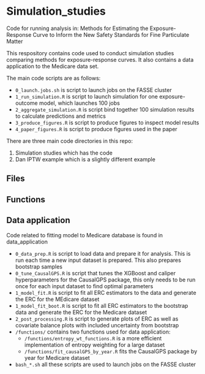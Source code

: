 # Simulation_studies
Code for running analysis in: Methods for Estimating the Exposure-Response Curve to Inform the New Safety Standards for Fine Particulate Matter

This respository contains code used to conduct simulation studies comparing methods for exposure-response curves. It also contains a data application to the Medicare data set. 

The main code scripts are as follows:
* `0_launch.jobs.sh` is script to launch jobs on the FASSE cluster
* `1_run_simulation.R` is script to launch simulation for one exposure-outcome model, which launches 100 jobs
* `2_aggregate_simulation.R` is script bind together 100 simulation results to calculate predictions and metrics
* `3_produce_figures.R` is script to produce figures to inspect model results
* `4_paper_figures.R` is script to produce figures used in the paper

There are three main code directories in this repo:
1) Simulation studies which has the code 
2) Dan IPTW example which is a slightly different example

## Files 


## Functions 


## Data application
Code related to fitting model to Medicare database is found in data_application

* `0_data_prep.R` is script to load data and prepare it for analysis. This is run each time a new input dataset is prepared. This also prepares bootstrap samples
* `0_tune_CausalGPS.R` is script that tunes the XGBoost and caliper hyperparameters for the CausalGPS package, this only needs to be run once for each input dataset to find optimal parameters
* `1_model_fit.R` is script to fit all ERC estimators to the data and generate the ERC for the MEdicare dataset
* `1_model_fit_boot.R` is script to fit all ERC estimators to the bootstrap data and generate the ERC for the Medicare dataset
* `2_post_processing.R` is script to generate plots of ERC as well as covariate balance plots with included uncertainty from bootstrap
* `/functions/` contains two functions used for data application:
  * `/functions/entropy_wt_functions.R` is a more efficient implementation of entropy weighting for a large dataset
  * `/functions/fit_causalGPS_by_year.R` fits the CausalGPS package by year for Medicare dataset
* `bash_*.sh` all these scripts are used to launch jobs on the FASSE cluster 
